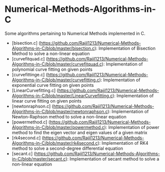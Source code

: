 # Numerical-Methods-Algorithms-in-C
Some algorithms pertaining to Numerical Methods implemented in C.

* [bisection.c] (https://github.com/Rajil1213/Numerical-Methods-Algorithms-in-C/blob/master/bisection.c): Implementation of Bisection Method to solve a non-linear equation
* [curvefitquad.c] (https://github.com/Rajil1213/Numerical-Methods-Algorithms-in-C/blob/master/curvefitquad.c): Implementation of polynomial curve fitting on given points
* [curvefittinge.c] (https://github.com/Rajil1213/Numerical-Methods-Algorithms-in-C/blob/master/curvefitting.c): Implementation of exponential curve fitting on given points
* [LinearCurvefitting.c] (https://github.com/Rajil1213/Numerical-Methods-Algorithms-in-C/blob/master/LinearCurvefitting.c): Implementation of linear curve fitting on given points
* [newtonraphson.c] (https://github.com/Rajil1213/Numerical-Methods-Algorithms-in-C/blob/master/newtonraphson.c): Implementation of Newton-Raphson method to solve a non-linear equation
* [powermethod.c] (https://github.com/Rajil1213/Numerical-Methods-Algorithms-in-C/blob/master/powermethod.c): Implementation of power method to find the eigen vector and eigen values of a given matrix
* [rk4second.c] (https://github.com/Rajil1213/Numerical-Methods-Algorithms-in-C/blob/master/rk4second.c): Implementation of RK4 method to solve a second-degree differential equation
* [secant.c] (https://github.com/Rajil1213/Numerical-Methods-Algorithms-in-C/blob/master/secant.c): Implementation of secant method to solve a non-linear equation
